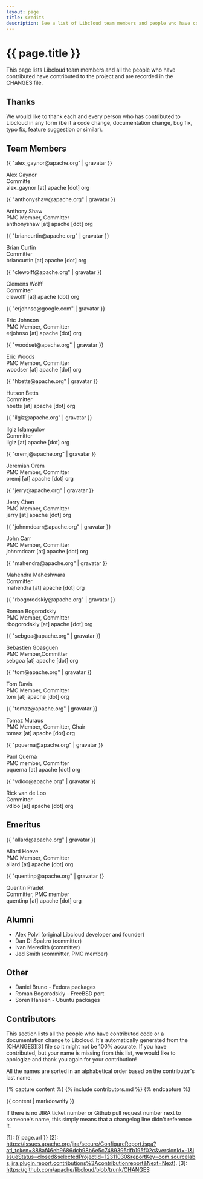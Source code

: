 ```yaml
---
layout: page
title: Credits
description: See a list of Libcloud team members and people who have contributed to the project.
---
```


# {{ page.title }}

This page lists Libcloud team members and all the people who have contributed
have contributed to the project and are recorded in the CHANGES file.

## Thanks

We would like to thank each and every person who has contributed to Libcloud in
any form (be it a code change, documentation change, bug fix, typo fix,
feature suggestion or similar).

## Team Members

<div class="row section member" markdown="1">
<div class="col-md-8" markdown="1">
  {{ "alex_gaynor@apache.org" | gravatar }}
  <p>Alex Gaynor<br />
  Committe<br />
  alex_gaynor [at] apache [dot] org
  </p>
</div>
</div>

<div class="row section member">
<div class="col-md-8">
  {{ "anthonyshaw@apache.org" | gravatar }}
  <p>Anthony Shaw<br />
  PMC Member, Committer<br />
  anthonyshaw [at] apache [dot] org
  </p>
</div>
</div>

<div class="row section member">
<div class="col-md-8">
  {{ "briancurtin@apache.org" | gravatar }}
  <p>Brian Curtin<br />
  Committer<br />
  briancurtin [at] apache [dot] org
  </p>
</div>
</div>

<div class="row section member">
<div class="col-md-8">
  {{ "clewolff@apache.org" | gravatar }}
  <p>Clemens Wolff<br />
  Committer<br />
  clewolff [at] apache [dot] org
  </p>
</div>
</div>

<div class="row section member">
<div class="col-md-8">
  {{ "erjohnso@google.com" | gravatar }}
  <p>Eric Johnson<br />
  PMC Member, Committer<br />
  erjohnso [at] apache [dot] org
  </p>
</div>
</div>

<div class="row section member">
<div class="col-md-8">
  {{ "woodset@apache.org" | gravatar }}
  <p>Eric Woods<br />
  PMC Member, Committer<br />
  woodser [at] apache [dot] org
  </p>
</div>
</div>

<div class="row section member">
<div class="col-md-8">
  {{ "hbetts@apache.org" | gravatar }}
  <p>Hutson Betts<br />
  Committer<br />
  hbetts [at] apache [dot] org
  </p>
</div>
</div>

<div class="row section member">
<div class="col-md-8">
  {{ "ilgiz@apache.org" | gravatar }}
  <p>Ilgiz Islamgulov<br />
  Committer<br />
  ilgiz [at] apache [dot] org
  </p>
</div>
</div>

<div class="row section member">
<div class="col-md-8">
  {{ "oremj@apache.org" | gravatar }}
  <p>Jeremiah Orem<br />
  PMC Member, Committer<br />
  oremj [at] apache [dot] org
  </p>
</div>
</div>

<div class="row section member">
<div class="col-md-8">
  {{ "jerry@apache.org" | gravatar }}
  <p>Jerry Chen<br />
  PMC Member, Committer<br />
  jerry [at] apache [dot] org
  </p>
</div>
</div>

<div class="row section member">
<div class="col-md-8">
  {{ "johnmdcarr@apache.org" | gravatar }}
  <p>John Carr<br />
  PMC Member, Committer<br />
  johnmdcarr [at] apache [dot] org
  </p>
</div>
</div>

<div class="row section member">
<div class="col-md-8">
  {{ "mahendra@apache.org" | gravatar }}
  <p>Mahendra Maheshwara<br />
  Committer<br />
  mahendra [at] apache [dot] org
  </p>
</div>
</div>

<div class="row section member">
<div class="col-md-8">
  {{ "rbogorodskiy@apache.org" | gravatar }}
  <p>Roman Bogorodskiy<br />
  PMC Member, Committer<br />
  rbogorodskiy [at] apache [dot] org
  </p>
</div>
</div>

<div class="row section member">
<div class="col-md-8">
  {{ "sebgoa@apache.org" | gravatar }}
  <p>Sebastien Goasguen <br />
  PMC Member,Committer<br />
  sebgoa [at] apache [dot] org
  </p>
</div>
</div>

<div class="row section member">
<div class="col-md-8">
  {{ "tom@apache.org" | gravatar }}
  <p>Tom Davis<br />
  PMC Member, Committer<br />
  tom [at] apache [dot] org
  </p>
</div>
</div>

<div class="row section member">
<div class="col-md-8">
  {{ "tomaz@apache.org" | gravatar }}
  <p>Tomaz Muraus<br />
  PMC Member, Committer, Chair<br />
  tomaz [at] apache [dot] org
  </p>
</div>
</div>

<div class="row section member">
<div class="col-md-8">
  {{ "pquerna@apache.org" | gravatar }}
  <p>Paul Querna<br />
  PMC member, Committer<br />
  pquerna [at] apache [dot] org
  </p>
</div>
</div>


<div class="row section member">
<div class="col-md-8">
  {{ "vdloo@apache.org" | gravatar }}
  <p>Rick van de Loo<br />
  Committer<br />
  vdloo [at] apache [dot] org
  </p>
</div>
</div>

<a name="emerits"><h2 class="anchor">Emeritus</h2></a>

<div class="row section member">
<div class="col-md-8">
  {{ "allard@apache.org" | gravatar }}
  <p>Allard Hoeve<br />
  PMC Member, Committer<br />
  allard [at] apache [dot] org
  </p>
</div>
</div>

<div class="row section member">
<div class="col-md-8">
  {{ "quentinp@apache.org" | gravatar }}
  <p>Quentin Pradet<br />
  Committer, PMC member<br />
  quentinp [at] apache [dot] org
  </p>
</div>
</div>

## Alumni

* Alex Polvi (original Libcloud developer and founder)
* Dan Di Spaltro (committer)
* Ivan Meredith (committer)
* Jed Smith (committer, PMC member)

## Other

* Daniel Bruno - Fedora packages
* Roman Bogorodskiy - FreeBSD port
* Soren Hansen - Ubuntu packages

## Contributors

This section lists all the people who have contributed code or a documentation
change to Libcloud. It's automatically generated from the [CHANGES][3] file so
it might not be 100% accurate. If you have contributed, but your name is
missing from this list, we would like to apologize and thank you again for
your contribution!

All the names are sorted in an alphabetical order based on the contributor's
last name.

{% capture content %}
{% include contributors.md %}
{% endcapture %}

{{ content | markdownify }}

If there is no JIRA ticket number or Github pull request number next to
someone's name, this simply means that a changelog line didn't reference it.

[1]: {{ page.url }}
[2]: https://issues.apache.org/jira/secure/ConfigureReport.jspa?atl_token=888af46eb9686dcb98b6e5c7489395dfb195f02c&versionId=-1&issueStatus=closed&selectedProjectId=12311030&reportKey=com.sourcelabs.jira.plugin.report.contributions%3Acontributionreport&Next=Next).
[3]: https://github.com/apache/libcloud/blob/trunk/CHANGES
